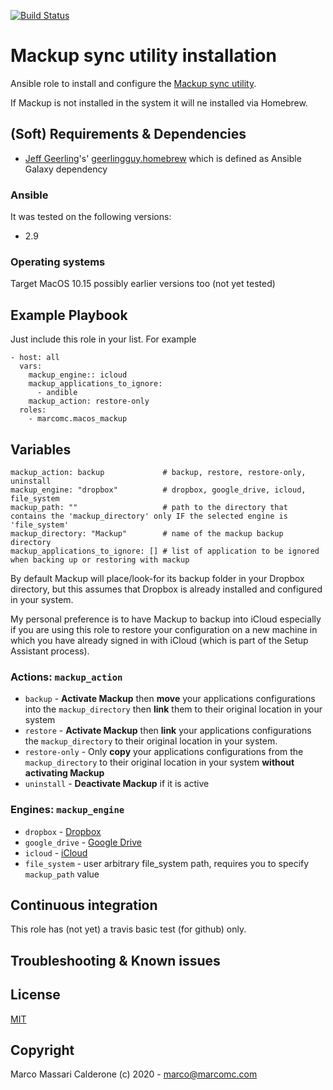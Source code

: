 [![Build Status](https://travis-ci.com/marcomc/ansible-role-macos-mackup.svg?branch=master)](https://travis-ci.com/marcomc/ansible-role-macos-mackup)

# Mackup sync utility installation
Ansible role to install and configure the [Mackup sync utility](https://github.com/lra/mackup).

If Mackup is not installed in the system it will ne installed via Homebrew.

## (Soft) Requirements & Dependencies
* [Jeff Geerling](https://github.com/geerlingguy)'s' [geerlingguy.homebrew](https://github.com/geerlingguy/ansible-role-homebrew) which is defined as Ansible Galaxy dependency

### Ansible
It was tested on the following versions:
 * 2.9

### Operating systems
Target MacOS 10.15 possibly earlier versions too (not yet tested)

## Example Playbook
Just include this role in your list.
For example

    - host: all
      vars:
        mackup_engine:: icloud
        mackup_applications_to_ignore:
          - andible
        mackup_action: restore-only
      roles:
        - marcomc.macos_mackup

## Variables

    mackup_action: backup             # backup, restore, restore-only, uninstall
    mackup_engine: "dropbox"          # dropbox, google_drive, icloud, file_system
    mackup_path: ""                   # path to the directory that contains the 'mackup_directory' only IF the selected engine is 'file_system'
    mackup_directory: "Mackup"        # name of the mackup backup directory
    mackup_applications_to_ignore: [] # list of application to be ignored when backing up or restoring with mackup

By default Mackup will place/look-for its backup folder in your Dropbox directory, but this assumes that Dropbox is already installed and configured in your system.

My personal preference is to have Mackup to backup into iCloud especially if you are using this role to restore your configuration on a new machine in which you have already signed in with iCloud (which is part of the Setup Assistant process).

### Actions: `mackup_action`

* `backup` -  __Activate Mackup__ then __move__ your applications configurations into the `mackup_directory` then __link__ them to their original location in your system
* `restore` - __Activate Mackup__ then __link__ your applications configurations the `mackup_directory` to their original location in your system.
* `restore-only` - Only __copy__ your applications configurations from the `mackup_directory` to their original location in your system __without activating Mackup__
* `uninstall` - __Deactivate Mackup__ if it is active

### Engines: `mackup_engine`

* `dropbox` - [Dropbox](https://dropbox.com)
* `google_drive` - [Google Drive](https://drive.google.com)
* `icloud` - [iCloud](https://icloud.com)
* `file_system` - user arbitrary file_system path, requires you to specify `mackup_path` value

## Continuous integration
This role has (not yet) a travis basic test (for github) only.

## Troubleshooting & Known issues

## License
[MIT](LICENSE)

## Copyright
Marco Massari Calderone (c) 2020 - marco@marcomc.com
